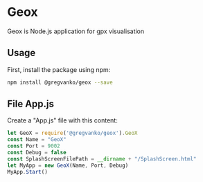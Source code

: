 # Geox
Geox is Node.js application for gpx visualisation

## Usage
First, install the package using npm:
```bash
npm install @gregvanko/geox --save
```

## File App.js
Create a "App.js" file with this content:
```js
let GeoX = require('@gregvanko/geox').GeoX
const Name = "GeoX"
const Port = 9002
const Debug = false
const SplashScreenFilePath = __dirname + "/SplashScreen.html"
let MyApp = new GeoX(Name, Port, Debug)
MyApp.Start()
```